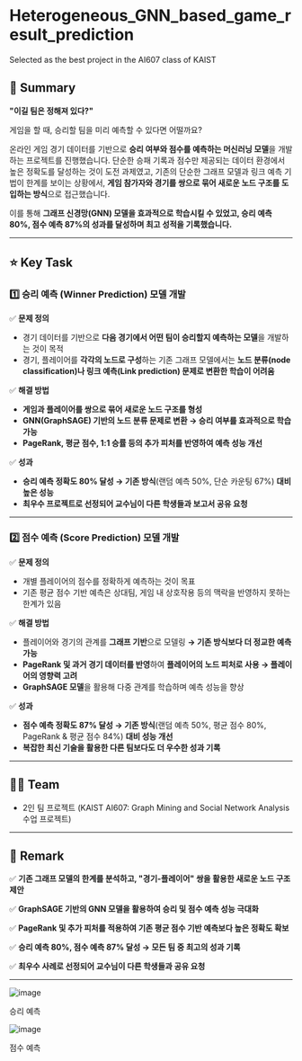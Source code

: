 # Heterogeneous_GNN_based_game_result_prediction
Selected as the best project in the AI607 class of KAIST

## **📑 Summary**

**"이길 팀은 정해져 있다?"**

게임을 할 때, 승리할 팀을 미리 예측할 수 있다면 어떨까요? 

온라인 게임 경기 데이터를 기반으로 **승리 여부와 점수를 예측하는 머신러닝 모델**을 개발하는 프로젝트를 진행했습니다. 단순한 승패 기록과 점수만 제공되는 데이터 환경에서 높은 정확도를 달성하는 것이 도전 과제였고, 기존의 단순한 그래프 모델과 링크 예측 기법이 한계를 보이는 상황에서, **게임 참가자와 경기를 쌍으로 묶어 새로운 노드 구조를 도입하는 방식**으로 접근했습니다.

이를 통해 **그래프 신경망(GNN) 모델을 효과적으로 학습시킬 수 있었고, 승리 예측 80%, 점수 예측 87%의 성과를 달성하며 최고 성적을 기록했습니다.**

---

## **⭐ Key Task**

### **1️⃣ 승리 예측 (Winner Prediction) 모델 개발**

✅ **문제 정의**

- 경기 데이터를 기반으로 **다음 경기에서 어떤 팀이 승리할지 예측하는 모델**을 개발하는 것이 목적
- 경기, 플레이어를 **각각의 노드로 구성**하는 기존 그래프 모델에서는 **노드 분류(node classification)나 링크 예측(Link prediction) 문제로 변환한 학습이 어려움**

✅ **해결 방법**

- **게임과 플레이어를 쌍으로 묶어 새로운 노드 구조를 형성**
- **GNN(GraphSAGE) 기반의 노드 분류 문제로 변환 → 승리 여부를 효과적으로 학습 가능**
- **PageRank, 평균 점수, 1:1 승률 등의 추가 피처를 반영하여 예측 성능 개선**

✅ **성과**

- **승리 예측 정확도 80% 달성 → 기존 방식**(랜덤 예측 50%, 단순 카운팅 67%) **대비 높은 성능**
- **최우수 프로젝트로 선정되어 교수님이 다른 학생들과 보고서 공유 요청**

---

### **2️⃣ 점수 예측 (Score Prediction) 모델 개발**

✅ **문제 정의**

- 개별 플레이어의 점수를 정확하게 예측하는 것이 목표
- 기존 평균 점수 기반 예측은 상대팀, 게임 내 상호작용 등의 맥락을 반영하지 못하는 한계가 있음

✅ **해결 방법**

- 플레이어와 경기의 관계를 **그래프 기반**으로 모델링 **→ 기존 방식보다 더 정교한 예측 가능**
- **PageRank 및 과거 경기 데이터를 반영**하여 **플레이어의 노드 피처로 사용 → 플레이어의 영향력 고려**
- **GraphSAGE 모델**을 활용해 다중 관계를 학습하며 예측 성능을 향상

✅ **성과**

- **점수 예측 정확도 87% 달성 → 기존 방식**(랜덤 예측 50%, 평균 점수 80%, PageRank & 평균 점수 84%) **대비 성능 개선**
- **복잡한 최신 기술을 활용한 다른 팀보다도 더 우수한 성과 기록**

---

## **👩‍🔧 Team**

- 2인 팀 프로젝트 (KAIST AI607: Graph Mining and Social Network Analysis 수업 프로젝트)

---

## **💪 Remark**

✅ **기존 그래프 모델의 한계를 분석하고, "경기-플레이어" 쌍을 활용한 새로운 노드 구조 제안**

✅ **GraphSAGE 기반의 GNN 모델을 활용하여 승리 및 점수 예측 성능 극대화**

✅ **PageRank 및 추가 피처를 적용하여 기존 평균 점수 기반 예측보다 높은 정확도 확보**

✅ **승리 예측 80%, 점수 예측 87% 달성 → 모든 팀 중 최고의 성과 기록**

✅ **최우수 사례로 선정되어 교수님이 다른 학생들과 공유 요청**

---
![image](https://github.com/user-attachments/assets/8876272a-ffb1-42d7-95b0-ab1a51042a26)

승리 예측

![image](https://github.com/user-attachments/assets/2cc23f23-5dfa-44ff-b27d-16388bfe18aa)

점수 예측
